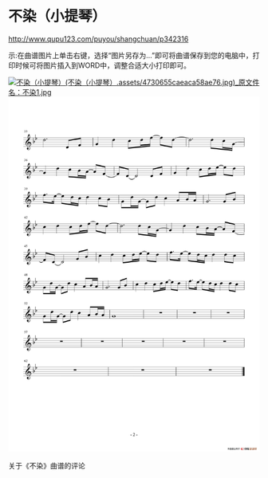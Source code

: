 # 不染（小提琴）





http://www.qupu123.com/puyou/shangchuan/p342316



示:在曲谱图片上单击右键，选择“图片另存为...”即可将曲谱保存到您的电脑中，打印时候可将图片插入到WORD中，调整合适大小打印即可。 		

[![不染（小提琴）(不染（小提琴）.assets/4730655caeaca58ae76.jpg)_原文件名：不染1.jpg](http://www.qupu123.com/Public/Uploads/2019/04/11/4730655caeaca58ae76.jpg)](http://www.qupu123.com/Public/Uploads/2019/04/11/4730655caeaca58ae76.jpg)[![不染（小提琴）2](不染（小提琴）.assets/4730655caeaca8079f2.jpg)](http://www.qupu123.com/Public/Uploads/2019/04/11/4730655caeaca8079f2.jpg)



关于《不染》曲谱的评论